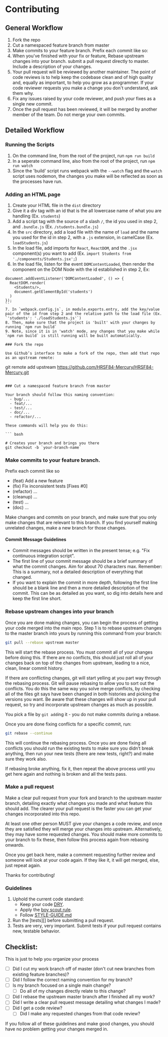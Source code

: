 # Contributing

## General Workflow

1. Fork the repo
2. Cut a namespaced feature branch from master
3. Make commits to your feature branch. Prefix each commit like so:
4. When you've finished with your fix or feature, Rebase upstream changes into your branch. submit a pull request directly to master. Include a description of your changes.
5. Your pull request will be reviewed by another maintainer. The point of code reviews is to help keep the codebase clean and of high quality and, equally as important, to help you grow as a programmer. If your code reviewer requests you make a change you don't understand, ask them why.
6. Fix any issues raised by your code reviewer, and push your fixes as a single new commit.
7. Once the pull request has been reviewed, it will be merged by another member of the team. Do not merge your own commits.

## Detailed Workflow

### Running the Scripts

1. On the command line, from the root of the project, run `npm run build`
2. In a seperate command line, also from the root of the project, run `npm run watch`
3. Since the 'build' script runs webpack with the `--watch` flag and the `watch` script uses nodemon, the changes you make will be reflected as soon as the processes have run.

### Adding an HTML page

1. Create your HTML file in the `dist` directory
2. Give it a div tag with an id that is the all lowercase name of what you are handling (Ex. `students`)
3. Add a script tag with the source of a slash `/`, the id you used in step 2, and `.bundle.js` (Ex. `/students.bundle.js`)
4. In the `src` directory, add a load file with the name of `load` and the name you used for the id in step 2, with a `.js` extension, in camelCase (Ex. `loadStudents.js`)
5. In the load file, add imports for `React`, `ReactDOM`, and the `.jsx` component(s) you want to add (Ex. `import Students from './components/Students.jsx';`)
6. In the load file, listen for the event `DOMContentLoaded`, then render the component on the DOM Node with the id established in step 2, Ex:
```
document.addEventListener('DOMContentLoaded', () => {
  ReactDOM.render(
    <Students/>,
    document.getElementById('students')
  )
});
``
7. In `webpack.config.js`, in module.exports.entry, add the key/value pair of the id from step 2 and the relative path to the load file (Ex. `'students': './loadStudents.js'`)
8. Then, make sure that the project is 'built' with your changes by running `npm run build`
9. Note, since it is in 'watch' mode, any changes that you make while `npm run build` is still running will be built automatically.

### Fork the repo

Use Github’s interface to make a fork of the repo, then add that repo as an upstream remote:

```
git remote add upstream https://github.com/HRSF84-Mercury/HRSF84-Mercury.git
```

### Cut a namespaced feature branch from master

Your branch should follow this naming convention:
  - bug/...
  - feat/...
  - test/...
  - doc/...
  - refactor/...

These commands will help you do this:

``` bash

# Creates your branch and brings you there
git checkout -b `your-branch-name`
```

### Make commits to your feature branch.

Prefix each commit like so
  - (feat) Add a new feature
  - (fix) Fix inconsistent tests [Fixes #0]
  - (refactor) ...
  - (cleanup) ...
  - (test) ...
  - (doc) ...

Make changes and commits on your branch, and make sure that you
only make changes that are relevant to this branch. If you find
yourself making unrelated changes, make a new branch for those
changes.

#### Commit Message Guidelines

- Commit messages should be written in the present tense; e.g. "Fix continuous integration script".
- The first line of your commit message should be a brief summary of what the commit changes. Aim for about 70 characters max. Remember: This is a summary, not a detailed description of everything that changed.
- If you want to explain the commit in more depth, following the first line should be a blank line and then a more detailed description of the commit. This can be as detailed as you want, so dig into details here and keep the first line short.

### Rebase upstream changes into your branch

Once you are done making changes, you can begin the process of getting
your code merged into the main repo. Step 1 is to rebase upstream
changes to the master branch into yours by running this command
from your branch:

```bash
git pull --rebase upstream master
```

This will start the rebase process. You must commit all of your changes
before doing this. If there are no conflicts, this should just roll all
of your changes back on top of the changes from upstream, leading to a
nice, clean, linear commit history.

If there are conflicting changes, git will start yelling at you part way
through the rebasing process. Git will pause rebasing to allow you to sort
out the conflicts. You do this the same way you solve merge conflicts,
by checking all of the files git says have been changed in both histories
and picking the versions you want. Be aware that these changes will show
up in your pull request, so try and incorporate upstream changes as much
as possible.

You pick a file by `git add`ing it - you do not make commits during a
rebase.

Once you are done fixing conflicts for a specific commit, run:

```bash
git rebase --continue
```

This will continue the rebasing process. Once you are done fixing all
conflicts you should run the existing tests to make sure you didn’t break
anything, then run your new tests (there are new tests, right?) and
make sure they work also.

If rebasing broke anything, fix it, then repeat the above process until
you get here again and nothing is broken and all the tests pass.

### Make a pull request

Make a clear pull request from your fork and branch to the upstream master
branch, detailing exactly what changes you made and what feature this
should add. The clearer your pull request is the faster you can get
your changes incorporated into this repo.

At least one other person MUST give your changes a code review, and once
they are satisfied they will merge your changes into upstream. Alternatively,
they may have some requested changes. You should make more commits to your
branch to fix these, then follow this process again from rebasing onwards.

Once you get back here, make a comment requesting further review and
someone will look at your code again. If they like it, it will get merged,
else, just repeat again.

Thanks for contributing!

### Guidelines

1. Uphold the current code standard:
    - Keep your code [DRY](https://en.wikipedia.org/wiki/Don%27t_repeat_yourself).
    - Apply the [boy scout rule](http://programmer.97things.oreilly.com/wiki/index.php/The_Boy_Scout_Rule).
    - Follow [STYLE-GUIDE.md](STYLE-GUIDE.md)
1. Run the [tests][] before submitting a pull request.
1. Tests are very, very important. Submit tests if your pull request contains
   new, testable behavior.

## Checklist:

This is just to help you organize your process

- [ ] Did I cut my work branch off of master (don't cut new branches from existing feature branches)?
- [ ] Did I follow the correct naming convention for my branch?
- [ ] Is my branch focused on a single main change?
  - [ ] Do all of my changes directly relate to this change?
- [ ] Did I rebase the upstream master branch after I finished all my
  work?
- [ ] Did I write a clear pull request message detailing what changes I made?
- [ ] Did I get a code review?
  - [ ] Did I make any requested changes from that code review?

If you follow all of these guidelines and make good changes, you should have
no problem getting your changes merged in.


<!-- Links -->
[curriculum workflow diagram]: http://i.imgur.com/p0e4tQK.png
[Git Flow]: http://nvie.com/posts/a-successful-git-branching-model/
[GitHub Flow]: http://scottchacon.com/2011/08/31/github-flow.html
[Squash]: http://gitready.com/advanced/2009/02/10/squashing-commits-with-rebase.html
